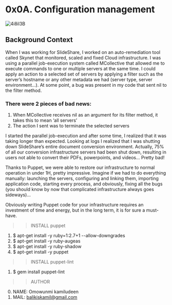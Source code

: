 # 0x0A. Configuration management

![4i8il3B](https://github.com/Omowunmijuin/alx-system_engineering-devops/assets/109985883/a433ad06-e397-4bc4-a412-dd416bb29b85)

## Background Context
When I was working for SlideShare, I worked on an auto-remediation tool called Skynet that monitored, scaled and fixed Cloud infrastructure. I was using a parallel job-execution system called MCollective that allowed me to execute commands to one or multiple servers at the same time. I could apply an action to a selected set of servers by applying a filter such as the server’s hostname or any other metadata we had (server type, server environment…). At some point, a bug was present in my code that sent nil to the filter method.

### There were 2 pieces of bad news:
1. When MCollective receives nil as an argument for its filter method, it takes this to mean ‘all servers’
2. The action I sent was to terminate the selected servers

I started the parallel job-execution and after some time, I realized that it was taking longer than expected. Looking at logs I realized that I was shutting down SlideShare’s entire document conversion environment. Actually, 75% of all our conversion infrastructure servers had been shut down, resulting in users not able to convert their PDFs, powerpoints, and videos… Pretty bad!

Thanks to Puppet, we were able to restore our infrastructure to normal operation in under 1H, pretty impressive. Imagine if we had to do everything manually: launching the servers, configuring and linking them, importing application code, starting every process, and obviously, fixing all the bugs (you should know by now that complicated infrastructure always goes sideways)…

Obviously writing Puppet code for your infrastructure requires an investment of time and energy, but in the long term, it is for sure a must-have.

>>INSTALL puppet
1. $ apt-get install -y ruby=1:2.7+1 --allow-downgrades
2. $ apt-get install -y ruby-augeas
3. $ apt-get install -y ruby-shadow
4. $ apt-get install -y puppet

>>INSTALL puppet-lint
1. $ gem install puppet-lint

>>AUTHOR
0. NAME:   Omowunmi kamiludeen
1. MAIL:   balikiskamil@gmail.com
